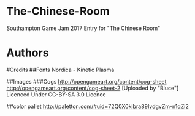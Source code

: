 # The-Chinese-Room
Southampton Game Jam 2017 Entry for "The Chinese Room"

# Authors


#Credits
##Fonts
Nordica - Kinetic Plasma

##Images
###Cogs
http://opengameart.org/content/cog-sheet
http://opengameart.org/content/cog-sheet-2
[Uploaded by "Bluce"]
Licenced Under CC-BY-SA 3.0 Licence


##color pallet
http://paletton.com/#uid=72Q0X0kibra89IvdgvZm-n1qZi2